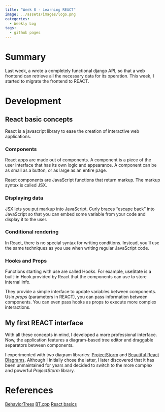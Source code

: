 ```yaml
---
title: "Week 8 - Learning REACT"
image: ../assets/images/logo.png
categories:
  - Weekly Log
tags:
  - github pages
---
```


# Summary

Last week, a wrote a completely functional django API, so that a web frontend can retrieve all the necessary data for its operation. This week, I started to migrate the frontend to REACT. 

# Development

## React basic concepts

React is a javascript library to ease the creation of interactive web applications. 

### Components

React apps are made out of components. A component is a piece of the user interface that has its own logic and appearance. A component can be as small as a button, or as large as an entire page.

React components are JavaScript functions that return markup. The markup syntax is called JSX. 

### Displaying data

JSX lets you put markup into JavaScript. Curly braces “escape back” into JavaScript so that you can embed some variable from your code and display it to the user. 

### Conditional rendering

In React, there is no special syntax for writing conditions. Instead, you’ll use the same techniques as you use when writing regular JavaScript code. 

### Hooks and Props

Functions starting with use are called Hooks. For example, useState is a built-in Hook provided by React that the components can use to store internal info. 

They provide a simple interface to update variables between components. Usin *props* (parameters in REACT), you can pass information between components. You can even pass hooks as props to execute more complex interactions. 

## My first REACT interface

With all these concepts in mind, I developed a more professional interface. Now, the application features a diagram-based tree editor and draggable separators between components.

I experimented with two diagram libraries: [ProjectStorm](https://github.com/projectstorm/react-diagrams) and [Beautiful React Diagrams](https://github.com/antonioru/beautiful-react-diagrams). Although I initially chose the latter, I later discovered that it has been unmaintained for years and decided to switch to the more complex and powerful *ProjectStorm* library.

# References

[BehaviorTrees](https://github.com/JdeRobot/BehaviorTrees/tree/main)
[BT.cpp](https://www.behaviortree.dev/docs/nodes-library/DecoratorNode)
[React basics](https://react.dev/learn)


